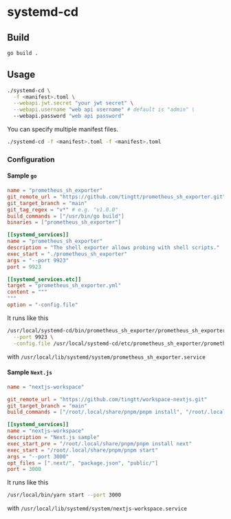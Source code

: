 # systemd-cd

## Build

```bash
go build .
```

## Usage

```bash
./systemd-cd \
  -f <manifest>.toml \
  --webapi.jwt.secret "your jwt secret" \
  --webapi.username "web api username" # default is "admin" \
  --webapi.password "web api password"
```

You can specify multiple manifest files.

```bash
./systemd-cd -f <manifest>.toml -f <manifest>.toml
```

### Configuration

#### Sample `go`

```toml
name = "prometheus_sh_exporter"
git_remote_url = "https://github.com/tingtt/prometheus_sh_exporter.git"
git_target_branch = "main"
git_tag_regex = "v*" # e.g. "v1.0.0"
build_commands = ["/usr/bin/go build"]
binaries = ["prometheus_sh_exporter"]

[[systemd_services]]
name = "prometheus_sh_exporter"
description = "The shell exporter allows probing with shell scripts."
exec_start = "./prometheus_sh_exporter"
args = "--port 9923"
port = 9923

[[systemd_services.etc]]
target = "prometheus_sh_exporter.yml"
content = """
"""
option = "-config.file"
```

It runs like this

```bash
/usr/local/systemd-cd/bin/prometheus_sh_exporter/prometheus_sh_exporter \
  --port 9923 \
  -config.file /usr/local/systemd-cd/etc/prometheus_sh_exporter/prometheus_sh_exporter.yml
```

with `/usr/local/lib/systemd/system/prometheus_sh_exporter.service`

#### Sample `Next.js`

```toml
name = "nextjs-workspace"

git_remote_url = "https://github.com/tingtt/workspace-nextjs.git"
git_target_branch = "main"
build_commands = ["/root/.local/share/pnpm/pnpm install", "/root/.local/share/pnpm/pnpm build"]

[[systemd_services]]
name = "nextjs-workspace"
description = "Next.js sample"
exec_start_pre = "/root/.local/share/pnpm/pnpm install next"
exec_start = "/root/.local/share/pnpm/pnpm start"
args = "--port 3000"
opt_files = [".next/", "package.json", "public/"]
port = 3000
```

It runs like this

```bash
/usr/local/bin/yarn start --port 3000
```

with `/usr/local/lib/systemd/system/nextjs-workspace.service`
